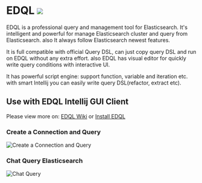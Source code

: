 # EDQL <a href="https://chengpohi.github.io/support-edql/" alt="Donate shield"><img src="https://img.shields.io/badge/-Donate-red?logo=undertale" /></a>

EDQL is a professional query and management tool for Elasticsearch. It's intelligent and powerful for manage Elasticsearch cluster and query from Elasticsearch. also It always follow Elasticsearch newest features.

It is full compatible with official Query DSL, can just copy query DSL and run on EDQL without any extra effort. also EDQL has visual editor for quickly write query conditions with interactive UI.

It has powerful script engine: support function, variable and iteration etc. with smart Intellij you can easily write query DSL(refactor, extract etc).


## Use with EDQL Intellij GUI Client
Please view more on:  [EDQL Wiki](https://chengpohi.github.io/) or [Install EDQL](https://plugins.jetbrains.com/plugin/16364-elasticsearch-query--edql/)

### Create a Connection and Query
![Create a Connection and Query](https://chengpohi.github.io/.gitbook/assets/new-connection.gif)

### Chat Query Elasticsearch
![Chat Query](https://chengpohi.github.io/.gitbook/assets/chatquery.gif)
